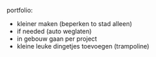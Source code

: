 
portfolio:
- kleiner maken (beperken to stad alleen)
- if needed (auto weglaten)
- in gebouw gaan per project
- kleine leuke dingetjes toevoegen (trampoline)